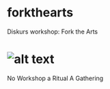 # forkthearts
Diskurs workshop: Fork the Arts 
# ![alt text](https://theofficeofalinalupu.com/site/assets/files/1086/43400807_10155621865182382_1815683938186690560_n.591x0-is.jpg "The struggle")




No Workshop a Ritual
A Gathering
